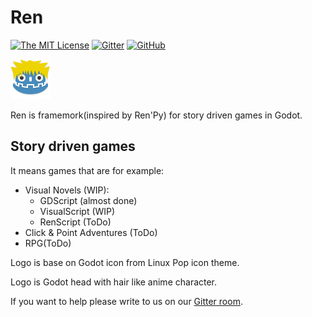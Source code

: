 # Ren

[![The MIT License](https://img.shields.io/badge/license-MIT-orange.svg?style=flat-square)](http://opensource.org/licenses/MIT) [![Gitter](https://img.shields.io/badge/chat-Gitter-ff69b4.svg?style=flat-square)](https://gitter.im/jeremi360/Ren-GD) [![GitHub](https://img.shields.io/badge/issues-8-brightgreen.svg?style=flat-square)](https://github.com/jeremi360/Ren/issues)

![Logo](window_icon.png)

Ren is framemork(inspired by Ren'Py) for story driven games in Godot.

## Story driven games

It means games that are for example:

- Visual Novels (WIP):
	- GDScript (almost done)
	- VisualScript (WIP)
	- RenScript (ToDo)
- Click & Point Adventures (ToDo)
- RPG(ToDo)


Logo is base on Godot icon from Linux Pop icon theme.
</p> Logo is Godot head with hair like anime character.

If you want to help please write to us on our [Gitter room](https://gitter.im/jeremi360/Ren-GD).
